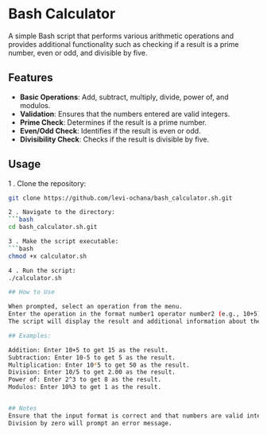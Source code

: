 # Bash Calculator

A simple Bash script that performs various arithmetic operations and provides additional functionality such as checking if a result is a prime number, even or odd, and divisible by five.

## Features

- **Basic Operations**: Add, subtract, multiply, divide, power of, and modulos.
- **Validation**: Ensures that the numbers entered are valid integers.
- **Prime Check**: Determines if the result is a prime number.
- **Even/Odd Check**: Identifies if the result is even or odd.
- **Divisibility Check**: Checks if the result is divisible by five.

## Usage

1 . Clone the repository:
   ```bash
   git clone https://github.com/levi-ochana/bash_calculator.sh.git

2 . Navigate to the directory:
   ```bash
   cd bash_calculator.sh.git

3 . Make the script executable:
   ```bash
   chmod +x calculator.sh

4 . Run the script:
  ./calculator.sh

## How to Use

When prompted, select an operation from the menu.
Enter the operation in the format number1 operator number2 (e.g., 10+5).
The script will display the result and additional information about the result (whether it is a prime number, even/odd, and divisible by five).

## Examples:

Addition: Enter 10+5 to get 15 as the result.
Subtraction: Enter 10-5 to get 5 as the result.
Multiplication: Enter 10*5 to get 50 as the result.
Division: Enter 10/5 to get 2.00 as the result.
Power of: Enter 2^3 to get 8 as the result.
Modulos: Enter 10%3 to get 1 as the result.


## Notes
Ensure that the input format is correct and that numbers are valid integers.
Division by zero will prompt an error message.


